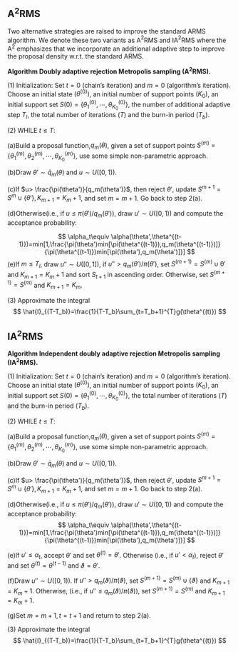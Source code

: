 ## A$^2$RMS

Two alternative strategies are raised to improve the standard ARMS algorithm. We denote these two variants as A$^2$RMS and IA$^2$RMS where the A$^2$ emphasizes that we incorporate an additional adaptive step to improve the proposal density w.r.t. the standard ARMS.

**Algorithm Doubly adaptive rejection Metropolis sampling (A$`^2`$RMS).**

$(1)$ Initialization: Set $t=0$ (chain’s iteration) and $m=0$ (algorithm’s iteration). Choose an initial state $(\theta^{(0)})$, an initial number of support points $(K_0)$, an initial support set $S(0)=\left\{\theta_1^{(0)},\cdots,\theta_{K_0}^{(0)}\right\}$, the number of additional adaptive step $T_l$, the total number of iterations $(T)$ and the burn-in period $(T_b)$.

$(2)$ WHILE $t\leq T$:

(a)Build a proposal function,$q_m(\theta)$, given a set of support points $S^{(m)}=\left\{\theta_1^{(m)},\theta_2^{(m)},\cdots,\theta_{K_0}^{(m)}\right\}$, use some simple non-parametric approach.

(b)Draw $\theta'\sim \bar{q}_m(\theta)$ and $u\sim U([0,1))$.

(c)If $u> \frac{\pi(\theta')}{q_m(\theta')}$, then reject $\theta'$, update $S^{m+1}=S^{m} \cup \left\{ \theta' \right\},K_{m+1}=K_m+1$, and set $m=m+1$. Go back to step 2(a).

(d)Otherwise(i.e., if $u \leq \pi(\theta')/q_m(\theta')$), draw $u'\sim U([0,1))$ and compute the acceptance probability:

$$
\alpha_t\equiv \alpha(\theta',\theta^{(t-1)})=min[1,\frac{\pi(\theta')min[\pi(\theta^{(t-1)}),q_m(\theta^{(t-1)})]}{\pi(\theta^{(t-1)})min[\pi(\theta'),q_m(\theta')]}]
$$
(e)If $m\leq T_l$, draw $u''\sim U([0,1])$, if $u''>q_m(\theta')/\pi(\theta')$, set $S^{(m+1)}=S^{(m)}\cup \mathcal{\theta'}$ and $K_{m+1}=K_m+1$ and sort $S_{t+1}$ in ascending order. Otherwise, set $S^{(m+1)}=S^{(m)}$ and $K_{m+1}=K_m$.

$(3)$ Approximate the integral
$$
\hat{I}_{(T-T_b)}=\frac{1}{T-T_b}\sum_{t=T_b+1}^{T}g(\theta^{(t)})
$$

## IA$^2$RMS

**Algorithm Independent doubly adaptive rejection Metropolis sampling (IA$^2$RMS).**

$(1)$ Initialization: Set $t=0$ (chain’s iteration) and $m=0$ (algorithm’s iteration). Choose an initial state $(\theta^{(0)})$, an initial number of support points $(K_0)$, an initial support set $S(0)=\left\{\theta_1^{(0)},\cdots,\theta_{K_0}^{(0)}\right\}$, the total number of iterations $(T)$ and the burn-in period $(T_b)$.

$(2)$ WHILE $t\leq T$:

(a)Build a proposal function,$q_m(\theta)$, given a set of support points $S^{(m)}=\left\{\theta_1^{(m)},\theta_2^{(m)},\cdots,\theta_{K_0}^{(m)}\right\}$, use some simple non-parametric approach.

(b)Draw $\theta'\sim \bar{q}_m(\theta)$ and $u\sim U([0,1))$.

(c)If $u> \frac{\pi(\theta')}{q_m(\theta')}$, then reject $\theta'$, update $S^{m+1}=S^{m} \cup \left\{ \theta' \right\},K_{m+1}=K_m+1$, and set $m=m+1$. Go back to step 2(a).

(d)Otherwise(i.e., if $u \leq \pi(\theta')/q_m(\theta')$), draw $u'\sim U([0,1))$ and compute the acceptance probability:
$$
\alpha_t\equiv \alpha(\theta',\theta^{(t-1)})=min[1,\frac{\pi(\theta')min[\pi(\theta^{(t-1)}),q_m(\theta^{(t-1)})]}{\pi(\theta^{(t-1)})min[\pi(\theta'),q_m(\theta')]}]
$$

(e)If $u'\leq \alpha_t$, accept $\theta'$ and set $\theta^{(t)}=\theta'$. Otherwise (i.e., if $u'<\alpha_t$), reject $\theta'$ and set $\theta^{(t)}=\theta^{(t-1)}$ and $\vartheta=\theta'$.

(f)Draw $u''\sim U([0,1))$. If $u''>q_m(\vartheta)/\pi(\vartheta)$, set $S^{(m+1)}=S^{(m)}\cup \left\{\vartheta\right\}$ and $K_{m+1}=K_m+1$. Otherwise, (i.e., if $u''\leq q_m(\vartheta)/\pi(\vartheta)$), set $S^{(m+1)}=S^{(m)}$ and $K_{m+1}=K_m+1$.

(g)Set $m=m+1,t=t+1$ and return to step 2(a).

$(3)$ Approximate the integral
$$
\hat{I}_{(T-T_b)}=\frac{1}{T-T_b}\sum_{t=T_b+1}^{T}g(\theta^{(t)})
$$
